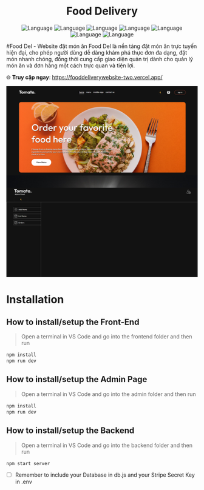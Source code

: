 <h1 align="center">Food Delivery</h1>
  
  
  <p align="center">
    <img alt="Language" src="https://img.shields.io/badge/React-20232A?style=for-the-badge&logo=react&logoColor=61DAFB"/>
    <img alt="Language" src="https://img.shields.io/badge/JavaScript-323330?style=for-the-badge&logo=javascript&logoColor=F7DF1E"/>
    <img alt="Language" src="https://img.shields.io/badge/Node.js-43853D?style=for-the-badge&logo=node.js&logoColor=white"/>
    <img alt="Language" src="https://img.shields.io/badge/MongoDB-4EA94B?style=for-the-badge&logo=mongodb&logoColor=white"/>
    <img alt="Language" src="https://img.shields.io/badge/CSS-239120?&style=for-the-badge&logo=css3&logoColor=black"/>
    <img alt="Language" src="https://img.shields.io/badge/HTML-239120?style=for-the-badge&logo=html5&logoColor=black"/>
    <img alt="Language" src="https://img.shields.io/badge/CSS3-1572B6?style=for-the-badge&logo=css3&logoColor=white"/>
  </p>

#Food Del - Website đặt món ăn
Food Del là nền tảng đặt món ăn trực tuyến hiện đại, cho phép người dùng dễ dàng khám phá thực đơn đa dạng, đặt món nhanh chóng, đồng thời cung cấp giao diện quản trị dành cho quản lý món ăn và đơn hàng một cách trực quan và tiện lợi.

🌐 **Truy cập ngay**: https://fooddeliverywebsite-two.vercel.app/

![Picture](https://raw.githubusercontent.com/fr0st-iwnl/assets/main/thumbnails/tomato.png)

# Installation

<h2>How to install/setup the Front-End</h2>

> Open a terminal in VS Code and go into the frontend folder and then run

```
npm install
npm run dev
```


<h2>How to install/setup the Admin Page</h2>

> Open a terminal in VS Code and go into the admin folder and then run

```
npm install
npm run dev
```
   
<h2>How to install/setup the Backend</h2>

> Open a terminal in VS Code and go into the backend folder and then run

```
npm start server
```

- [ ] Remember to include your Database in db.js and your Stripe Secret Key in .env

